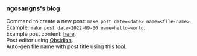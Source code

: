 ### ngosangns's blog

Command to create a new post: `make post date=<date> name=<file-name>`.  
Example: `make post date=2022-09-30 name=hello-world`.  
Example post content: [here](https://github.com/adityatelange/hugo-PaperMod/wiki/Installation#sample-pagemd).  
Post editor using [Obsidian](https://obsidian.md/).  
Auto-gen file name with post title using this [tool](https://slugify.online/).
